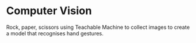 # Computer Vision 
Rock, paper, scissors using Teachable Machine to collect images to create a model that recognises hand gestures.
